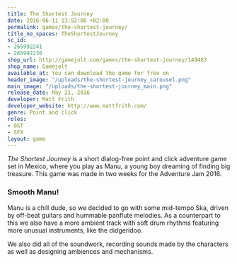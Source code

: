 ```yaml
---
title: The Shortest Journey
date: 2016-06-11 13:52:00 +02:00
permalink: games/the-shortest-journey/
title_no_spaces: TheShortestJourney
sc_id:
- 265992241
- 265992236
shop_url: http://gamejolt.com/games/the-shortest-journey/149463
shop_name: Gamejolt
available_at: You can download the game for free on
header_image: "/uploads/the-shortest-journey_carousel.png"
main_image: "/uploads/the-shortest-journey_main.png"
release_date: May 21, 2016
developer: Matt Frith
developer_website: http://www.mattfrith.com/
genre: Point and click
roles:
- OST
- SFX
layout: game
---
```


*The Shortest Journey* is a short dialog-free point and click adventure game set in Mexico, where you play as Manu, a young boy dreaming of finding big treasure.
This game was made in two weeks for the Adventure Jam 2016.

### Smooth Manu!
Manu is a chill dude, so we decided to go with some mid-tempo Ska, driven by off-beat guitars and hummable panflute melodies. As a counterpart to this we also have a more ambient track with soft drum rhythms featuring more unusual instruments, like the didgeridoo.

We also did all of the soundwork, recording sounds made by the characters as well as designing ambiences and mechanisms.
